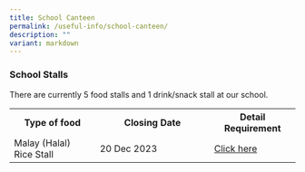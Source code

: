 ```yaml
---
title: School Canteen
permalink: /useful-info/school-canteen/
description: ""
variant: markdown
---
```

<h3>School Stalls</h3>

There are currently 5 food stalls and 1 drink/snack stall at our school.
<table style="width:100%">
<tbody>
<tr>
<th style="width:30%">Type of food</th>
<th style="width:40%">Closing Date</th>
<th style="width:40%">Detail Requirement</th>
</tr>
<tr>
<td>Malay (Halal)<br>Rice Stall</td>
<td>20 Dec 2023<br></td>
<td><a href="https://www.ahmadibrahimsec.moe.edu.sg/school-canteen-advertisement-stall-3/">Click here</a></td>
</tr></tbody></table>